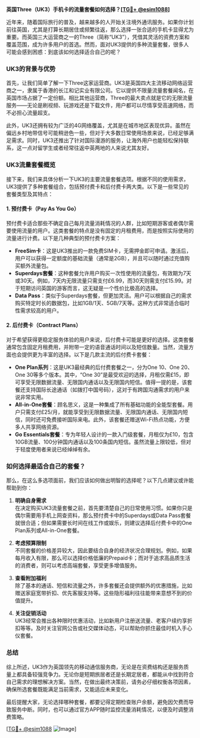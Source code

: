 **英国Three（UK3）手机卡的流量套餐如何选择？[[TG💪+ @esim1088](https://t.me/s/esim1088)]**

近年来，随着国际旅行的普及，越来越多的人开始关注境外通讯服务。如果你计划前往英国，尤其是打算长期居住或频繁往返，那么选择一张合适的手机卡显得尤为重要。而英国三大运营商之一的Three（简称“UK3”），凭借其灵活的资费方案和覆盖范围，成为许多用户的首选。然而，面对UK3提供的多种流量套餐，很多人可能会感到困惑：到底该如何选择适合自己的呢？

### UK3的背景与优势

首先，让我们简单了解一下Three这家运营商。UK3是英国四大主流移动网络运营商之一，隶属于香港的长江和记实业有限公司。它以提供不限量流量套餐闻名，在英国市场占据了一定份额。相比其他运营商，Three的最大卖点就是它的无限流量服务——无论是刷视频、玩游戏还是下载文件，用户都可以尽情享受高速网络，而不必担心流量超支。

此外，UK3还拥有较为广泛的4G网络覆盖，尤其是在城市地区表现优异。虽然在偏远乡村地带信号可能稍逊色一些，但对于大多数日常使用场景来说，已经足够满足需求。同时，UK3还推出了针对国际漫游的服务，让海外用户也能轻松保持联系，这一点对留学生或者经常往返中英两地的人来说尤其友好。

### UK3流量套餐概览

接下来，我们来具体分析一下UK3的主要流量套餐选项。根据不同的使用需求，UK3提供了多种套餐组合，包括预付费卡和后付费卡两大类。以下是一些常见的套餐类型及其特点：

#### 1. 预付费卡（Pay As You Go）

预付费卡适合那些不确定自己每月流量消耗情况的人群，比如短期游客或者偶尔需要使用流量的用户。这类套餐的特点是没有固定的月租费用，而是按照实际使用的流量进行计费。以下是几种典型的预付费卡方案：

- **FreeSim卡**：这是UK3推出的一款免费SIM卡，无需押金即可申请。激活后，用户可以获得一定额度的基础流量（通常是2GB），并且可以随时通过充值购买额外流量包。
- **Superdays套餐**：这种套餐允许用户购买一次性使用的流量包，有效期为7天或30天。例如，7天内无限流量只需支付£6.99，而30天则需支付£15.99。对于短期访问英国的游客而言，这无疑是一个性价比极高的选择。
- **Data Pass**：类似于Superdays套餐，但更加灵活。用户可以根据自己的需求购买特定时长的数据包，比如1GB/1天、5GB/7天等。这种方式非常适合临时性需求较高的用户。

#### 2. 后付费卡（Contract Plans）

对于希望获得更稳定服务体验的用户来说，后付费卡可能是更好的选择。这类套餐通常包含固定月租费用，并附带一定的语音通话时间以及短信数量。当然，流量方面也会提供更为丰富的选择。以下是几款主流的后付费卡套餐：

- **One Plan系列**：这是UK3最经典的后付费套餐之一，分为One 10、One 20、One 30等多个版本。其中，“One 30”是最受欢迎的选择，月租仅需£15，即可享受无限数据流量、无限国内通话以及无限国内短信。值得一提的是，该套餐还支持国际长途通话（如拨打中国号码），这对于有跨国沟通需求的用户来说非常实用。
- **All-in-One套餐**：顾名思义，这是一种集成了所有基础功能的全能型套餐。用户只需支付£25/月，就能享受到无限数据流量、无限国内通话、无限国内短信，同时还可免费接听国际来电。此外，该套餐还赠送Wi-Fi热点功能，方便多人共享网络资源。
- **Go Essentials套餐**：专为年轻人设计的一款入门级套餐，月租仅为£10，包含10GB流量、100分钟国内通话以及100条国内短信。虽然流量上限较低，但对于轻度使用者来说已经绰绰有余。

### 如何选择最适合自己的套餐？

那么，在这么多选项面前，我们应该如何做出明智的选择呢？以下几点建议或许能帮助到你：

1. **明确自身需求**  
   在决定购买UK3流量套餐之前，首先要清楚自己的日常使用习惯。如果你只是偶尔需要用手机上网查资料，那么预付费卡中的Superdays或Data Pass套餐就很合适；但如果需要长时间在线工作或娱乐，则建议选择后付费卡中的One Plan系列或All-in-One套餐。

2. **考虑预算限制**  
   不同套餐的价格差异较大，因此要结合自身的经济状况合理规划。例如，如果每月收入有限，那么可以选择价格低廉的Prepaid卡；而对于追求高品质生活的消费者，则可以考虑高端套餐，享受更多增值服务。

3. **查看附加福利**  
   除了基本的通话、短信和流量之外，许多套餐还会提供额外的优惠措施，比如赠送家庭宽带折扣、优先客服支持等。这些隐形福利往往能带来意想不到的价值提升。

4. **关注促销活动**  
   UK3经常会推出各种限时优惠活动，比如新用户注册送流量、老客户续约享折扣等等。及时关注官网公告或社交媒体动态，可以帮助你抓住最佳时机入手心仪套餐。

### 总结

综上所述，UK3作为英国领先的移动通信服务商，无论是在资费结构还是服务质量上都具备较强竞争力。无论你是短期旅居者还是长期定居者，都能从中找到符合自己需求的理想解决方案。当然，在做出最终决策前，请务必仔细权衡各项因素，确保所选套餐既能满足当前需求，又能适应未来变化。

最后提醒大家，无论选择哪种套餐，都要记得定期检查账户余额，避免因欠费而导致服务中断。同时，也可以通过官方APP随时监控流量消耗情况，以便及时调整消费策略。

[[TG💪+ @esim1088](https://t.me/s/esim1088) ![Image](https://i.postimg.cc/4NQfJmqS/Snipaste-2025-05-13-00-14-12.png)]